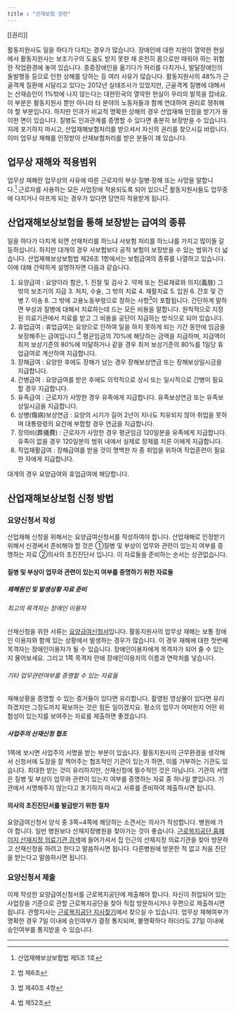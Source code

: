 ```yaml
---
title : "산재보험 관련"
---
```

[[권리]]

활동지원사도 일을 하다가 다치는 경우가 많습니다. 장애인에 대한 지원이 열악한 현실에서 활동지원사는 보조기구의 도움도 받지 못한 채 온전히 몸으로만 때워야 하는 위험한 작업환경에 놓여 있습니다. 중증장애인을 옮기다가 허리를 다치거나, 발달장애인의 돌발행동 등으로 인한 상해를 당하는 등 여러 사유가 많습니다. 활동지원사의 48%가 근골격계 질환에 시달리고 있다는 2012년 실태조사가 있었지만, 근골격계 질병에 대해서는 산재승인이 1%밖에 나지 않는다는 대한민국의 열악한 현실이 우리의 발목을 잡네요. 이 부분은 활동지원사 뿐만 아니라 타 분야의 노동자들과 함께 연대하여 권리로 쟁취해야 할 부분입니다. 하지만 인과가 비교적 명확한 상해의 경우 산업재해 인정을 받기가 용이한 면이 있습니다. 질병도 인과관계를 증명할 수 있다면 충분히 보장받을 수 있습니다. 지레 포기하지 마시고, 산업재해보험처리를 받으셔서 자신의 권리를 찾으시길 바랍니다. 이미 업무상 재해를 인정받아 산재보험처리를 받은 분들이 꽤 있습니다.

## 업무상 재해와 적용범위

업무상 재해란 업무상의 사유에 따른 근로자의 부상·질병·장해 또는 사망을 말합니다.[^1] 근로자를 사용하는 모든 사업장에 적용되도록 되어 있으니[^2] 활동지원사들도 업무중에 다치거나 아프게 되는 경우가 있다면 당연히 적용받게 됩니다.

## 산업재해보상보험을 통해 보장받는 급여의 종류

일을 하다가 다치게 되면 산재처리를 하느냐 사보험 처리를 하느냐를 가지고 많이들 갈등하십니다. 하지만 대개의 경우 사보험보다 공적 보험이 보장받을 수 있는 범위가 더 넓습니다. 산업재해보상보험법 제26조 1항에서는 보험급여의 종류를 나열하고 있습니다. 이에 대해 간략하게 설명하자면 다음과 같습니다.

1.  요양급여 : 요양이라 함은, 1. 진찰 및 검사 2. 약제 또는 진료재료와 의지(義肢) 그 밖의 보조기의 지급 3. 처치, 수술, 그 밖의 치료 4. 재활치료 5. 입원 6. 간호 및 간병 7. 이송 8. 그 밖에 고용노동부령으로 정하는 사항[^3]이 포함됩니다. 간단하게 말하면 부상과 질병에 대해서 치료하는데 드는 모든 비용을 말합니다. 원칙적으로 지정된 의료기관에서 치료를 받고 그 비용을 공단이 지급하는 방식으로 되어 있습니다.
2.  휴업급여 : 휴업급여는 요양으로 인하여 일을 하지 못하게 되는 기간 동안에 임금을 보장해주는 급여입니다.[^4] 평균임금의 70%에 해당하는 금액을 지급하며, 지급액이 최저 보상기준의 80%에 미달하거나 같을 경우 최저 보상기준의 80%를 1일당 휴업급여로 계산하여 지급합니다.
3.  장해급여 : 요양한 후에도 장해가 남는 경우 장해보상연금 또는 장해보상일시금을 지급합니다.
4.  간병급여 : 요양급여를 받은 후에도 의학적으로 상시 또는 일시적으로 간병이 필요할 경우 지급합니다.
5.  유족급여 : 근로자가 사망한 경우 유족에게 지급합니다. 유족보상연금 또는 유족보상일시금을 지급합니다.
6.  상병(傷病)보상연금 : 요양의 시기가 길어 2년이 지나도 치유되지 않아 취업을 못하며 대통령령의 요건에 부합할 경우 연금을 지급합니다.
7.  장의비(葬儀費) : 근로자가 사망한 경우 평균임금 120일분을 유족에게 지급합니다. 유족이 없을 경우 120일분의 범위 내에서 실제로 장제를 치른 이에게 지급합니다.
8.  직업재활급여 : 장해급여를 받을 것이 명백한 자 중 취업을 위하여 직업훈련이 필요한 자에게 지급합니다.

대개의 경우 요양급여와 휴업급여에 해당합니다.

## 산업재해보상보험 신청 방법

### 요양신청서 작성

산업재해 신청을 위해서는 요양급여신청서를 작성하여야 합니다. 산업재해로 인정받기 위해서 신경써서 준비해야 할 것은 ①질병 및 부상이 업무와 관련이 있는지 여부를 증명하는 자료 ②의사의 초진진단서 입니다. 이 자료들을 준비하는 순서는 상관없습니다.

#### 질병 및 부상이 업무와 관련이 있는지 여부를 증명하기 위한 자료들

##### 재해원인 및 발생상황 자료 준비

###### 최고의 목격자는 장애인 이용자

산재신청을 위한 서류는 [요양급여신청서](https://www.kcomwel.or.kr/_custom/kcom/_common/board/docView.jsp?attach_no=9046)입니다. 활동지원사의 업무상 재해는 보통 장애인 이용자와 함께 있는 상황에서 발생하는 경우가 많습니다. 이 경우 재해에 대한 첫번째 목격자는 장애인이용자가 될 수 있습니다. 장애인이용자에게 목격자가 되어 줄 수 있는지 물어보세요. 그리고 1쪽 목격자 란에 장애인이용자의 이름과 연락처를 넣습니다.

###### 기타 업무관련여부를 증명할 수 있는 자료들

재해상황을 증명할 수 있는 증거들이 있다면 유리합니다. 촬영된 영상물이 있다면 유리하겠지만 그정도까지 확보하는 것은 힘든 일이겠지요. 평소의 업무가 어떠한지 어떤 위험성이 있는지를 보여주는 자료를 제출하면 좋겠습니다.

##### 사업주의 산재신청 협조

1쪽에 보시면 사업주의 서명을 받는 부분이 있습니다. 활동지원사의 근무환경을 생각해서 신청서에 도장을 잘 찍어주는 협조적인 기관이 있는가 하면, 이를 거부하는 기관도 있습니다. 최대한 받는 것이 유리하지만, 산재신청에 필수적인 것은 아닙니다. 기관의 서명은 질병 및 부상이 업무와 관련이 있는지 여부를 증명하는 자료 중 하나일 뿐입니다. 기관에서 서명해주지 않는다고 포기하지 마시고 서류를 준비하여 제출하시면 됩니다.

#### 의사의 초진진단서를 발급받기 위한 절차

요양급여신청서 양식 중 3쪽~4쪽에 해당하는 소견서는 의사가 작성합니다. 병원에 가야 합니다. 일반 병원보다 산재지정병원을 찾아가는 것이 좋습니다. [근로복지공단 홈페이지 산재지정 의료기관 검색](https://www.kcomwel.or.kr/kcomwel/medi/orsc.jsp)에 들어가셔서 집 인근의 산재지정 의료기관을 찾아 방문하고 산재신청을 하려고 한다고 말씀하시면 됩니다. 다른병원에 방문한 적 없고 처음 진단을 받는다고 말씀하시면 됩니다.

### 요양신청서 제출

이제 작성한 요양급여신청서를 근로복지공단에 제출해야 합니다. 자신이 취업되어 있는 사업장을 기준으로 관할 근로복지공단을 찾아 직접 방문하시거나 우편으로 제출하시면 됩니다. 관할지사는 [근로복지공단 지사찾기](http://www.kcomwel.or.kr/kcomwel/intr/srch/srch.jsp)에서 찾으실 수 있습니다. 업무상 재해여부가 명확한 경우 7일 이내에 승인여부가 결정 통지되며, 불명확하다 하더라도 27일 이내에 승인여부를 통지받을 수 있습니다.

---

[^1]: 산업재해보상보험법 제5조 1호
[^2]: 법 제6조
[^3]: 법 제40조 4항
[^4]: 법 제52조

